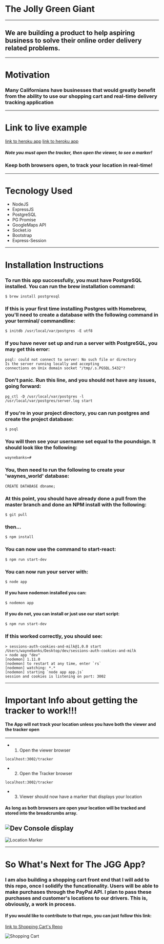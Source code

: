 # The Jolly Green Giant
***
## We are building a product to help aspiring business to solve their online order delivery related problems. 

***
# Motivation

### Many Californians have businesses that would greatly benefit from the ability to use our shopping cart and real-time delivery tracking application
---
# Link to live example 
   
   [link to heroku app](https://the-jolly-green-giant.herokuapp.com/tracker)
   [link to heroku app](https://the-jolly-green-giant.herokuapp.com/viewer) 
   ##### *Note you must open the tracker, then open the viewer, to see a marker!*
   ### Keep both browsers open, to track your location in real-time!
  
---

# Tecnology Used
+ NodeJS
+ ExpressJS
+ PostgreSQL
+ PG Promise
+ GoogleMaps API
+ Socket.io
+ Bootstrap
+ Express-Session
***
# Installation Instructions
### To run this app successfully, you must have PostgreSQL installed. You can run the brew installation command:
    $ brew install postgresql
### If this is your first time installing Postgres with Homebrew, you'll need to create a database with the following command in your terminal/ commandline:
    $ initdb /usr/local/var/postgres -E utf8
    
### If you have never set up and run a server with PostgreSQL, you may get this error:
    psql: could not connect to server: No such file or directory
    Is the server running locally and accepting
    connections on Unix domain socket "/tmp/.s.PGSQL.5432"?
### Don't panic. Run this line, and you should not have any issues, going forward:
    pg_ctl -D /usr/local/var/postgres -l /usr/local/var/postgres/server.log start
### If you're in your project directory, you can run postgres and create the project database:
    $ psql
### You will then see your username set equal to the poundsign. It should look like the following:
    waynebanks=#
### You, then need to run the following to create your 'waynes_world' database:
    CREATE DATABASE dbname;
### At this point, you should have already done a pull from the master branch and done an NPM install with the following:
    $ git pull
### then...
    $ npm install
### You can now use the command to start-react:
    $ npm run start-dev
### You can now run your server with:
    $ node app
#### If you have nodemon installed you can:
    $ nodemon app 
#### If you do not, you can install or just use our start script:
    $ npm run start-dev
### If this worked correctly, you should see:
    > sessions-auth-cookies-and-milk@1.0.0 start /Users/waynebanks/Desktop/dev/sessions-auth-cookies-and-milk
    > node app "dev"
    [nodemon] 1.11.0
    [nodemon] to restart at any time, enter `rs`
    [nodemon] watching: *.*
    [nodemon] starting `node app app.js`
    session and cookies is listening on port: 3002
***
# Important Info about getting the tracker to work!!!
#### The App will not track your location unless you have both the viewer and the tracker open
***
+ 1. Open the viewer browser
``` 
localhost:3002/tracker
```
+ 2. Open the Tracker browser
``` 
localhost:3002/tracker 
```
+ 3. Viewer should now have a marker that displays your location
#### As long as both browsers are open your location will be tracked and stored into the breadcrumbs array.
![Dev Console display](/public/images/breadcrumb.png)
---
![Location Marker](/public/images/marker.png)

***
# So What's Next for The JGG App?
### I am also building a shopping cart front end that I will add to this repo, once I solidify the funcationality. Users will be able to make purchases through the PayPal API. I plan to pass these purchases and customer's locations to our drivers. This is, obviously, a work in process. 

#### If you would like to contribute to that repo, you can just follow this link:
   [link to Shopping Cart's Repo](https://github.com/Limelight-Management-Group/the-jolly-green-giant)
   
   ![Shopping Cart](/public/images/shopping-cart.png)
   

